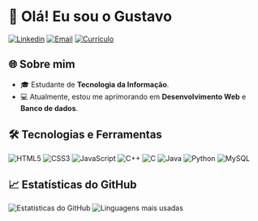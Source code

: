<h1>👋 Olá! Eu sou o Gustavo</h1>
<div>
  <a href="https://www.linkedin.com/in/gustavo-oliveira-de-freitas-43039427a/" target="_blank"><img src="https://img.shields.io/badge/LinkedIn-1C1C1C?style=for-the-badge&logo=linkedin&logoColor=0A66C2" alt="Linkedin"/></a>
  <a href="mailto:gustavo.olliveira49@gmail.com" target="_blank"><img src="https://img.shields.io/badge/Email-1C1C1C?style=for-the-badge&logo=gmail&logoColor=red" alt="Email"/></a>
  <a href="https://gustaa13.github.io/curriculo/" target="_blank"><img src="https://img.shields.io/badge/-Meu%20Curr%C3%ADculo-1C1C1C?style=for-the-badge&logo=google-chrome&logoColor=white" alt="Currículo"/></a>
</div>

<h2>🌐 Sobre mim</h2>
<div>
  <ul>
    <li>🎓 Estudante de <strong>Tecnologia da Informação</strong>.</li>
    <li>💻 Atualmente, estou me aprimorando em <strong>Desenvolvimento Web</strong> e <strong>Banco de dados</strong>.</li>
  </ul>
</div>

<h2>🛠️ Tecnologias e Ferramentas</h2>
<div>
  <img src="https://img.icons8.com/?size=55&id=20909&format=png&color=000000" alt="HTML5"/>
  <img src="https://img.icons8.com/?size=55&id=21278&format=png&color=000000" alt="CSS3"/>
  <img src="https://img.icons8.com/?size=55&id=108784&format=png&color=000000" alt="JavaScript"/>
  <img src="https://img.icons8.com/?size=55&id=TpULddJc4gTh&format=png&color=000000" alt="C++"/>
  <img src="https://img.icons8.com/?size=55&id=40670&format=png&color=000000" alt="C"/>
  <img src="https://img.icons8.com/?size=55&id=13679&format=png&color=000000" alt="Java"/>
  <img src="https://img.icons8.com/?size=55&id=13441&format=png&color=000000" alt="Python"/>
  <img src="https://img.icons8.com/?size=55&id=UFXRpPFebwa2&format=png&color=000000" alt="MySQL"/>
</div>

<h2>📈 Estatísticas do GitHub</h2>
<div>
  <img src="https://github-readme-stats.vercel.app/api?username=Gustaa13&show_icons=true&theme=radical" alt="Estatísticas do GitHub"/>
  <img src="https://github-readme-stats.vercel.app/api/top-langs/?username=Gustaa13&layout=compact&theme=radical" alt="Linguagens mais usadas"/>
</div>
